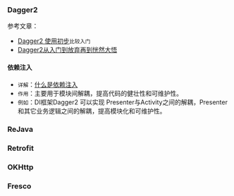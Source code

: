 ### Dagger2

参考文章：
- [Dagger2 使用初步](http://www.cnblogs.com/zhuyp1015/p/5119727.html)`比较入门`
- [Dagger2从入门到放弃再到恍然大悟](http://www.jianshu.com/p/39d1df6c877d)

#### 依赖注入
- `详解`：[什么是依赖注入](https://github.com/android-cn/blog/tree/master/java/dependency-injection)
- `作用`：主要用于模块间解耦，提高代码的健壮性和可维护性。
- `例如`：DI框架Dagger2 可以实现 Presenter与Activity之间的解耦，Presenter和其它业务逻辑之间的解耦，提高模块化和可维护性。




### ReJava
### Retrofit
### OKHttp
### Fresco
